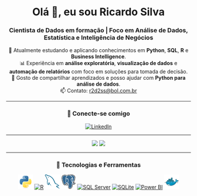 <h1 align="center">Olá 👋, eu sou Ricardo Silva</h1>
<h3 align="center">Cientista de Dados em formação | Foco em Análise de Dados, Estatística e Inteligência de Negócios</h3>

<p align="center">
🌱 Atualmente estudando e aplicando conhecimentos em <strong>Python</strong>, <strong>SQL</strong>, <strong>R</strong> e <strong>Business Intelligence</strong>.<br>
📊 Experiência em <strong>análise exploratória</strong>, <strong>visualização de dados</strong> e <strong>automação de relatórios</strong> com foco em soluções para tomada de decisão.<br>
💬 Gosto de compartilhar aprendizados e posso ajudar com <strong>Python para análise de dados</strong>.<br>
📫 Contato: <a href="mailto:r2d2ss@bol.com.br">r2d2ss@bol.com.br</a>
</p>

---

<h3 align="center">🔗 Conecte-se comigo</h3>
<p align="center">
  <a href="https://www.linkedin.com/in/ricardo-de-souza-silva/" target="_blank">
    <img src="https://raw.githubusercontent.com/rahuldkjain/github-profile-readme-generator/master/src/images/icons/Social/linked-in-alt.svg" alt="LinkedIn" height="30" width="40"/>
  </a>
</p>

---

<div align="center">
  <img height="150em" src="https://github-readme-stats.vercel.app/api?username=Cabletkill&show_icons=true&theme=dracula&include_all_commits=true&count_private=true"/>
  <img height="150em" src="https://github-readme-stats.vercel.app/api/top-langs/?username=Cabletkill&layout=compact&langs_count=7&theme=dracula"/>
</div>

---

<h3 align="center">🧰 Tecnologias e Ferramentas</h3>
<p align="center">
  <a href="https://www.python.org/" target="_blank"><img src="https://raw.githubusercontent.com/devicons/devicon/master/icons/python/python-original.svg" alt="Python" width="40" height="40"/></a>
  <a href="https://www.r-project.org/" target="_blank"><img src="https://www.r-project.org/logo/Rlogo.png" alt="R" width="40" height="40"/></a>
  <a href="https://www.mysql.com/" target="_blank"><img src="https://raw.githubusercontent.com/devicons/devicon/master/icons/mysql/mysql-original.svg" alt="MySQL" width="40" height="40"/></a>
  <a href="https://www.postgresql.org/" target="_blank"><img src="https://raw.githubusercontent.com/devicons/devicon/master/icons/postgresql/postgresql-original.svg" alt="PostgreSQL" width="40" height="40"/></a>
  <a href="https://www.microsoft.com/en-us/sql-server" target="_blank"><img src="https://www.svgrepo.com/show/303229/microsoft-sql-server-logo.svg" alt="SQL Server" width="40" height="40"/></a>
  <a href="https://www.sqlite.org/" target="_blank"><img src="https://www.vectorlogo.zone/logos/sqlite/sqlite-icon.svg" alt="SQLite" width="40" height="40"/></a>
  <a href="https://www.powerbi.com/" target="_blank"><img src="https://cdn.worldvectorlogo.com/logos/power-bi.svg" alt="Power BI" width="40" height="40"/></a>
  <a href="https://www.docker.com/" target="_blank"><img src="https://raw.githubusercontent.com/devicons/devicon/master/icons/docker/docker-original.svg" alt="Docker" width="40" height="40"/></a>
</p>
